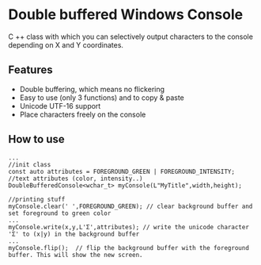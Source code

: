 # Double buffered Windows Console
C ++ class with which you can selectively output characters to the console depending on X and Y coordinates.

## Features
- Double buffering, which means no flickering
- Easy to use (only 3 functions) and to copy & paste
- Unicode UTF-16 support
- Place characters freely on the console

## How to use
```
...
//init class
const auto attributes = FOREGROUND_GREEN | FOREGROUND_INTENSITY; //text attributes (color, intensity..)
DoubleBufferedConsole<wchar_t> myConsole(L"MyTitle",width,height);

//printing stuff
myConsole.clear(' ',FOREGROUND_GREEN); // clear background buffer and set foreground to green color
...
myConsole.write(x,y,L'Ʃ',attributes); // write the unicode character 'Ʃ' to (x|y) in the background buffer
...
myConsole.flip();  // flip the background buffer with the foreground buffer. This will show the new screen.
```

